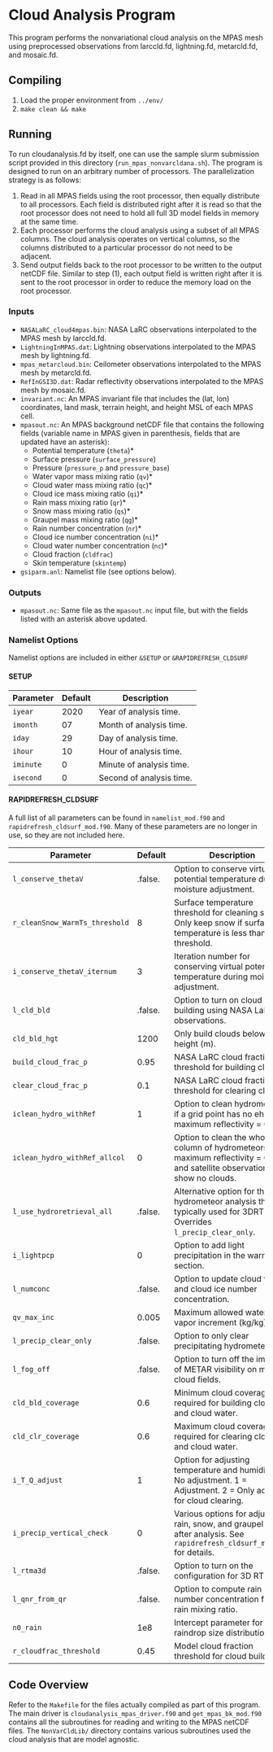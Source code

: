 # Cloud Analysis Program

This program performs the nonvariational cloud analysis on the MPAS mesh using preprocessed observations from larccld.fd, lightning.fd, metarcld.fd, and mosaic.fd.

## Compiling

1. Load the proper environment from `../env/`
2. `make clean && make`

## Running

To run cloudanalysis.fd by itself, one can use the sample slurm submission script provided in this directory (`run_mpas_nonvarcldana.sh`). The program is designed to run on an arbitrary number of processors. The parallelization strategy is as follows:

1. Read in all MPAS fields using the root processor, then equally distribute to all processors. Each field is distributed right after it is read so that the root processor does not need to hold all full 3D model fields in memory at the same time.
2. Each processor performs the cloud analysis using a subset of all MPAS columns. The cloud analysis operates on vertical columns, so the columns distributed to a particular processor do not need to be adjacent.
3. Send output fields back to the root processor to be written to the output netCDF file. Similar to step (1), each output field is written right after it is sent to the root processor in order to reduce the memory load on the root processor.

### Inputs

- `NASALaRC_cloud4mpas.bin`: NASA LaRC observations interpolated to the MPAS mesh by larccld.fd.
- `LightningInMPAS.dat`: Lightning observations interpolated to the MPAS mesh by lightning.fd.
- `mpas_metarcloud.bin`: Ceilometer observations interpolated to the MPAS mesh by metarcld.fd.
- `RefInGSI3D.dat`: Radar reflectivity observations interpolated to the MPAS mesh by mosaic.fd.
- `invariant.nc`: An MPAS invariant file that includes the (lat, lon) coordinates, land mask, terrain height, and height MSL of each MPAS cell.
- `mpasout.nc`: An MPAS background netCDF file that contains the following fields (variable name in MPAS given in parenthesis, fields that are updated have an asterisk):
  - Potential temperature (`theta`)*
  - Surface pressure (`surface_pressure`)
  - Pressure (`pressure_p` and `pressure_base`)
  - Water vapor mass mixing ratio (`qv`)*
  - Cloud water mass mixing ratio (`qc`)*
  - Cloud ice mass mixing ratio (`qi`)*
  - Rain mass mixing ratio (`qr`)*
  - Snow mass mixing ratio (`qs`)*
  - Graupel mass mixing ratio (`qg`)*
  - Rain number concentration (`nr`)*
  - Cloud ice number concentration (`ni`)*
  - Cloud water number concentration (`nc`)*
  - Cloud fraction (`cldfrac`)
  - Skin temperature (`skintemp`)
- `gsiparm.anl`: Namelist file (see options below).

### Outputs

- `mpasout.nc`: Same file as the `mpasout.nc` input file, but with the fields listed with an asterisk above updated.

### Namelist Options

Namelist options are included in either `&SETUP` or `&RAPIDREFRESH_CLDSURF`

#### SETUP

| Parameter | Default | Description |
| --------- | ------- | ----------- |
| `iyear` | 2020 | Year of analysis time. |
| `imonth` | 07 | Month of analysis time. |
| `iday` | 29 | Day of analysis time. |
| `ihour` | 10 | Hour of analysis time. |
| `iminute` | 0 | Minute of analysis time. |
| `isecond` | 0 | Second of analysis time. |

#### RAPIDREFRESH\_CLDSURF

A full list of all parameters can be found in `namelist_mod.f90` and `rapidrefresh_cldsurf_mod.f90`. Many of these parameters are no longer in use, so they are not included here.

| Parameter | Default | Description |
| --------- | ------- | ----------- |
| `l_conserve_thetaV` | .false. | Option to conserve virtual potential temperature during moisture adjustment. |
| `r_cleanSnow_WarmTs_threshold` | 8 | Surface temperature threshold for cleaning snow. Only keep snow if surface temperature is less than this threshold. |
| `i_conserve_thetaV_iternum` | 3 | Iteration number for conserving virtual potential temperature during moisture adjustment. |
| `l_cld_bld` | .false. | Option to turn on cloud building using NASA LaRC observations.  |
| `cld_bld_hgt` | 1200 | Only build clouds below this height (m). |
| `build_cloud_frac_p` | 0.95 | NASA LaRC cloud fraction threshold for building clouds. |
| `clear_cloud_frac_p` | 0.1 | NASA LaRC cloud fraction threshold for clearing clouds. |
| `iclean_hydro_withRef` | 1 | Option to clean hydrometeors if a grid point has no ehco and maximum reflectivity = 0 dBZ. |
| `iclean_hydro_withRef_allcol` | 0 | Option to clean the whole column of hydrometeors if the maximum reflectivity = 0 dBZ and satellite observations show no clouds. |
| `l_use_hydroretrieval_all` | .false. | Alternative option for the hydrometeor analysis that is typically used for 3DRTMA. Overrides `l_precip_clear_only`. |
| `i_lightpcp` | 0 | Option to add light precipitation in the warm section. |
| `l_numconc` | .false. | Option to update cloud water and cloud ice number concentration. |
| `qv_max_inc` | 0.005 | Maximum allowed water vapor increment (kg/kg). |
| `l_precip_clear_only` | .false. | Option to only clear precipitating hydrometeors.  |
| `l_fog_off` | .false. | Option to turn off the impact of METAR visibility on model cloud fields. |
| `cld_bld_coverage` | 0.6 | Minimum cloud coverage required for building cloud ice and cloud water. |
| `cld_clr_coverage` | 0.6 | Maximum cloud coverage required for clearing cloud ice and cloud water. |
| `i_T_Q_adjust` | 1 | Option for adjusting temperature and humidity. 0 = No adjustment. 1 = Adjustment. 2 = Only adjust for cloud clearing. |
| `i_precip_vertical_check` | 0 | Various options for adjusting rain, snow, and graupel fields after analysis. See `rapidrefresh_cldsurf_mod.f90` for details. |
| `l_rtma3d` | .false. | Option to turn on the configuration for 3D RTMA. |
| `l_qnr_from_qr` | .false. | Option to compute rain number concentration from rain mixing ratio. |
| `n0_rain` | 1e8 | Intercept parameter for raindrop size distribution. |
| `r_cloudfrac_threshold` | 0.45 | Model cloud fraction threshold for cloud building. |

## Code Overview

Refer to the `Makefile` for the files actually compiled as part of this program. The main driver is `cloudanalysis_mpas_driver.f90` and `get_mpas_bk_mod.f90` contains all the subroutines for reading and writing to the MPAS netCDF files. The `NonVarCldLib/` directory contains various subroutines used the cloud analysis that are model agnostic.
